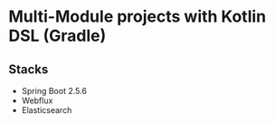 # Multi-Module projects with Kotlin DSL (Gradle)
## Stacks
- Spring Boot 2.5.6
- Webflux
- Elasticsearch
